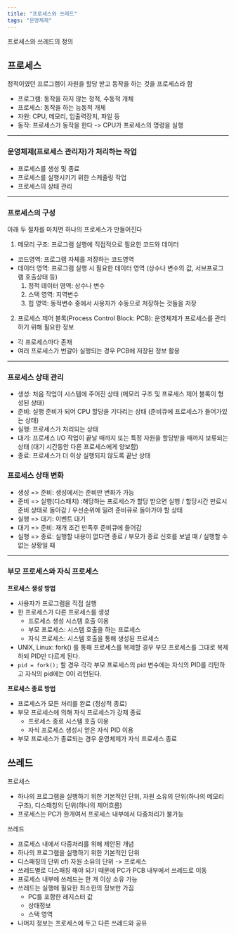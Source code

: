 ```yaml
---
title: "프로세스와 쓰레드"
tags: "운영체제"
---
```

프로세스와 쓰레드의 정의

## 프로세스
정적이였던 프로그램이 자원을 할당 받고 동작을 하는 것을 프로세스라 함

- 프로그램: 동작을 하지 않는 정적, 수동적 개체
- 프로세스: 동작을 하는 능동적 개체
- 자원: CPU, 메모리, 입출력장치, 파일 등
- 동작: 프로세스가 동작을 한다 -> CPU가 프로세스의 명령을 실행

--- 

### 운영체제(프로세스 관리자)가 처리하는 작업
- 프로세스를 생성 및 종료
- 프로세스를 실행시키기 위한 스케줄링 작업
- 프로세스의 상태 관리

---

### 프로세스의 구성
아래 두 절차를 마치면 하나의 프로세스가 만들어진다
1. 메모리 구조: 프로그램 실행에 직접적으로 필요한 코드와 데이터
  - 코드영역: 프로그램 자체를 저장하는 코드영역
  - 데이터 영역: 프로그램 실행 시 필요한 데이터 영역 (상수나 변수의 값, 서브프로그램 호출상태 등)
    1. 정적 데이터 영역: 상수나 변수
    2. 스택 영역: 지역변수
    3. 힙 영역: 동적변수 중에서 사용자가 수동으로 저장하는 것들을 저장



2. 프로세스 제어 블록(Process Control Block: PCB): 운영체제가 프로세스를 관리하기 위해 필요한 정보
  - 각 프로세스마다 존재
  - 여러 프로세스가 번갈아 실행되는 경우 PCB에 저장된 정보 활용

 
---

### 프로세스 상태 관리
- 생성: 처음 작업이 시스템에 주어진 상태 (메모리 구조 및 프로세스 제어 블록이 형성된 상태)
- 준비: 실행 준비가 되어 CPU 할당을 기다리는 상태 (준비큐에 프로세스가 들어가있는 상태)
- 실행: 프로세스가 처리되는 상태
- 대기: 프로세스 I/O 작업이 끝날 때까지 또는 특정 자원을 할당받을 때까지 보류되는 상태 (대기 시간동안 다른 프로세스에게 양보함)
- 종료: 프로세스가 더 이상 실행되지 않도록 끝난 상태


 ### 프로세스 상태 변화
 - 생성 => 준비: 생성에서는 준비만 변화가 가능
 - 준비 => 실행(디스패치) :해당하는 프로세스가 할당 받으면 실행 / 할당시간 만료시 준비 상태로 돌아감 / 우선순위에 밀려 준비큐로 돌아가야 할 상태
 - 실행 => 대기: 이벤트 대기
 - 대기 => 준비: 재개 조건 만족후 준비큐에 들어감
 - 실행 => 종료: 실행할 내용이 없다면 종료 / 부모가 종료 신호를 보낼 때 / 실행할 수 없는 상황일 때

---

### 부모 프로세스와 자식 프로세스
<b>프로세스 생성 방법</b>
- 사용자가 프로그램을 직접 실행
- 한 프로세스가 다른 프로세스를 생성
  - 프로세스 생성 시스템 호출 이용
  - 부모 프로세스: 시스템 호출을 하는 프로세스
  - 자식 프로세스: 시스템 호출을 통해 생성된 프로세스
- UNIX, Linux: fork() 를 통해 프로세스를 복제할 경우 부모 프로세스를 그대로 복제하되 PID만 다르게 된다.
- ```pid = fork();``` 할 경우 각각 부모 프로세스의 pid 변수에는 자식의 PID를 리턴하고 자식의 pid에는 0이 리턴된다.


<b>프로세스 종료 방법</b>
- 프로세스가 모든 처리를 완료 (정상적 종료)
- 부모 프로세스에 의해 자식 프로세스가 강제 종료
  - 프로세스 종료 시스템 호출 이용
  - 자식 프로세스 생성시 얻은 자식 PID 이용
- 부모 프로세스가 종료되는 경우 운영체제가 자식 프로세스 종료

 

## 쓰레드
프로세스
- 하나의 프로그램을 실행하기 위한 기본적인 단위, 자원 소유의 단위(하나의 메모리 구조), 디스패칭의 단위(하나의 제어흐름)
- 프로세스는 PC가 한개여서 프로세스 내부에서 다중처리가 불가능

쓰레드
- 프로세스 내에서 다중처리를 위해 제안된 개념
- 하나의 프로그램을 실행하기 위한 기본적인 단위
- 디스패칭의 단위 cf) 자원 소유의 단위 -> 프로세스 
- 쓰레드별로 디스패칭 해야 되기 때문에 PC가 PCB 내부에서 쓰레드로 이동
- 프로세스 내부에 쓰레드는 한 개 이상 소유 가능
- 쓰레드는 실행에 필요한 최소한의 정보만 가짐
  -  PC를 포함한 레지스터 값
  -  상태정보
  -  스택 영역
- 나머지 정보는 프로세스에 두고 다른 쓰레드와 공유
 


 
